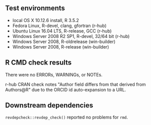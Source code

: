 ## Test environments

* local OS X 10.12.6 install, R 3.5.2
* Fedora Linux, R-devel, clang, gfortran (r-hub)
* Ubuntu Linux 16.04 LTS, R-release, GCC (r-hub)
* Windows Server 2008 R2 SP1, R-devel, 32/64 bit (r-hub)
* Windows Server 2008, R-oldrelease (win-builder)
* Windows Server 2008, R-release (win-builder)

## R CMD check results
There were no ERRORs, WARNINGs, or NOTEs.

r-hub CRAN check notes "Author field differs from that derived from Authors@R" due to the ORCID id auto-expansion to a URL.

## Downstream dependencies

`revdepcheck::revdep_check()` reported no problems for `rmd`.
